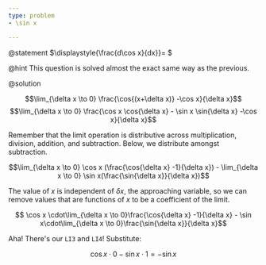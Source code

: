 ```yaml
---
type: problem
- \sin x

---
```


@statement
$\displaystyle{\frac{d\cos x}{dx}}= $

@hint
This question is solved almost the exact same way as the previous.


@solution

$$\lim_{\delta x \to 0} \frac{\cos{(x+\delta x)} -\cos x}{\delta x}$$
$$\lim_{\delta x \to 0} \frac{\cos x \cos{\delta x} - \sin x \sin{\delta x} -\cos x}{\delta x}$$

Remember that the limit operation is distributive across
multiplication, division, addition, and subtraction. Below, we
distribute amongst subtraction.

$$\lim_{\delta x \to 0} \cos x (\frac{\cos{\delta x} -1}{\delta x}) - \lim_{\delta x \to 0} \sin x(\frac{\sin{\delta x}}{\delta x})$$

The value of $x$ is independent of $\delta x$, the approaching
variable, so we can remove values that are functions of $x$ to be a
coefficient of the limit.

$$ \cos x \cdot\lim_{\delta x \to 0}\frac{\cos{\delta x} -1}{\delta x} -  \sin x\cdot\lim_{\delta x \to 0}\frac{\sin{\delta x}}{\delta x}$$

Aha! There\'s our `LI3` and `LI4`! Substitute:

$$\cos x \cdot 0 -  \sin x\cdot 1  =-\sin x$$
<!--stackedit_data:
eyJoaXN0b3J5IjpbLTMwMzcyMjgwNV19
-->